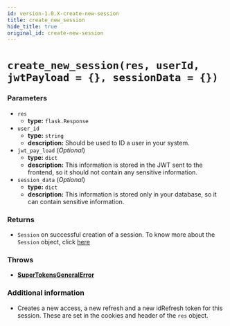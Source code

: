 ```yaml
---
id: version-1.0.X-create-new-session
title: create_new_session
hide_title: true
original_id: create-new-session
---
```


# `create_new_session(res, userId, jwtPayload = {}, sessionData = {})`
### Parameters
- `res`
    - **type:** `flask.Response`
- `user_id`
    - **type:** `string`
    - **description:** Should be used to ID a user in your system.
- `jwt_pay_load` (*Optional*)
    - **type:** `dict`
    - **description:** This information is stored in the JWT sent to the frontend, so it should not contain any sensitive information.
- `session_data` (*Optional*)
    - **type:** `dict`
    - **description:** This information is stored only in your database, so it can contain sensitive information.

### Returns
- `Session` on successful creation of a session. To know more about the `Session` object, click [here](./session-object/overview)

### Throws
- **[SuperTokensGeneralError](./error-handling/general-error)**

### Additional information
- Creates a new access, a new refresh and a new idRefresh token for this session. These are set in the cookies and header of the `res` object.
